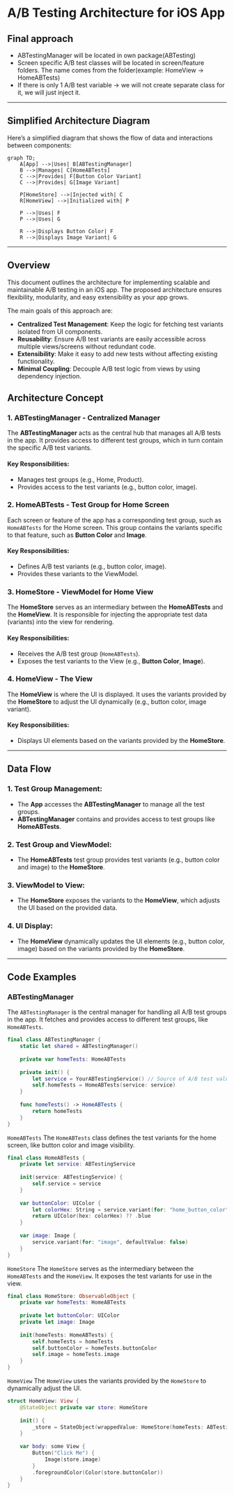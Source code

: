 # A/B Testing Architecture for iOS App

## Final approach

- ABTestingManager will be located in own package(ABTesting)
- Screen specific A/B test classes will be located in screen/feature folders. The name comes from the folder(example: HomeView -> HomeABTests)
- If there is only 1 A/B test variable -> we will not create separate class for it, we will just inject it.

---

## Simplified Architecture Diagram

Here’s a simplified diagram that shows the flow of data and interactions between components:

```mermaid
graph TD;
    A[App] -->|Uses| B[ABTestingManager]
    B -->|Manages| C[HomeABTests]
    C -->|Provides| F[Button Color Variant]
    C -->|Provides| G[Image Variant]
    
    P[HomeStore] -->|Injected with| C
    R[HomeView] -->|Initialized with| P
    
    P -->|Uses| F
    P -->|Uses| G
    
    R -->|Displays Button Color| F
    R -->|Displays Image Variant| G
```

---

## Overview

This document outlines the architecture for implementing scalable and maintainable A/B testing in an iOS app. The proposed architecture ensures flexibility, modularity, and easy extensibility as your app grows.

The main goals of this approach are:

- **Centralized Test Management**: Keep the logic for fetching test variants isolated from UI components.
- **Reusability**: Ensure A/B test variants are easily accessible across multiple views/screens without redundant code.
- **Extensibility**: Make it easy to add new tests without affecting existing functionality.
- **Minimal Coupling**: Decouple A/B test logic from views by using dependency injection.

## Architecture Concept

### 1. **ABTestingManager** - Centralized Manager
The **ABTestingManager** acts as the central hub that manages all A/B tests in the app. It provides access to different test groups, which in turn contain the specific A/B test variants.

#### Key Responsibilities:
- Manages test groups (e.g., Home, Product).
- Provides access to the test variants (e.g., button color, image).

### 2. **HomeABTests** - Test Group for Home Screen
Each screen or feature of the app has a corresponding test group, such as `HomeABTests` for the Home screen. This group contains the variants specific to that feature, such as **Button Color** and **Image**.

#### Key Responsibilities:
- Defines A/B test variants (e.g., button color, image).
- Provides these variants to the ViewModel.

### 3. **HomeStore** - ViewModel for Home View
The **HomeStore** serves as an intermediary between the **HomeABTests** and the **HomeView**. It is responsible for injecting the appropriate test data (variants) into the view for rendering.

#### Key Responsibilities:
- Receives the A/B test group (`HomeABTests`).
- Exposes the test variants to the View (e.g., **Button Color**, **Image**).

### 4. **HomeView** - The View
The **HomeView** is where the UI is displayed. It uses the variants provided by the **HomeStore** to adjust the UI dynamically (e.g., button color, image variant).

#### Key Responsibilities:
- Displays UI elements based on the variants provided by the **HomeStore**.

---

## Data Flow

### 1. **Test Group Management**:
- The **App** accesses the **ABTestingManager** to manage all the test groups.
- **ABTestingManager** contains and provides access to test groups like **HomeABTests**.

### 2. **Test Group and ViewModel**:
- The **HomeABTests** test group provides test variants (e.g., button color and image) to the **HomeStore**.

### 3. **ViewModel to View**:
- The **HomeStore** exposes the variants to the **HomeView**, which adjusts the UI based on the provided data.

### 4. **UI Display**:
- The **HomeView** dynamically updates the UI elements (e.g., button color, image) based on the variants provided by the **HomeStore**.

---

## Code Examples

### **ABTestingManager**

The `ABTestingManager` is the central manager for handling all A/B test groups in the app. It fetches and provides access to different test groups, like `HomeABTests`.

```swift
final class ABTestingManager {
    static let shared = ABTestingManager()
    
    private var homeTests: HomeABTests
    
    private init() {
        let service = YourABTestingService() // Source of A/B test values
        self.homeTests = HomeABTests(service: service)
    }
    
    func homeTests() -> HomeABTests {
        return homeTests
    }
}
```

`HomeABTests`
The `HomeABTests` class defines the test variants for the home screen, like button color and image visibility.

```swift
final class HomeABTests {
    private let service: ABTestingService
    
    init(service: ABTestingService) {
        self.service = service
    }
    
    var buttonColor: UIColor {
        let colorHex: String = service.variant(for: "home_button_color", defaultValue: "#0000FF")
        return UIColor(hex: colorHex) ?? .blue
    }
    
    var image: Image {
        service.variant(for: "image", defaultValue: false)
    }
}
```

`HomeStore`
The `HomeStore` serves as the intermediary between the `HomeABTests` and the `HomeView`. It exposes the test variants for use in the view.

```swift
final class HomeStore: ObservableObject {
    private var homeTests: HomeABTests
    
    private let buttonColor: UIColor
    private let image: Image
    
    init(homeTests: HomeABTests) {
        self.homeTests = homeTests
        self.buttonColor = homeTests.buttonColor
        self.image = homeTests.image
    }
}
```

`HomeView`
The `HomeView` uses the variants provided by the `HomeStore` to dynamically adjust the UI.

```swift
struct HomeView: View {
    @StateObject private var store: HomeStore
    
    init() {
        _store = StateObject(wrappedValue: HomeStore(homeTests: ABTestingManager.shared.homeTests())) // It could be not shared, just an example
    }
    
    var body: some View {
        Button("Click Me") {
            Image(store.image)
        }
        .foregroundColor(Color(store.buttonColor))
    }
}
```

